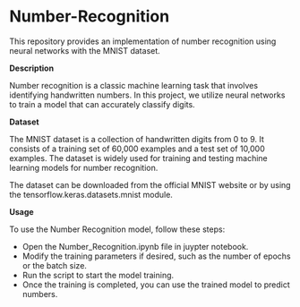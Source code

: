 # Number-Recognition
This repository provides an implementation of number recognition using neural networks with the MNIST dataset.

**Description**

Number recognition is a classic machine learning task that involves identifying handwritten numbers. In this project, we utilize neural networks to train a model that can accurately classify digits.

**Dataset**

The MNIST dataset is a collection of handwritten digits from 0 to 9. It consists of a training set of 60,000 examples and a test set of 10,000 examples. The dataset is widely used for training and testing machine learning models for number recognition.

The dataset can be downloaded from the official MNIST website or by using the tensorflow.keras.datasets.mnist module.

**Usage**

To use the Number Recognition model, follow these steps:

* Open the Number_Recognition.ipynb file in juypter notebook.
* Modify the training parameters if desired, such as the number of epochs or the batch size.
* Run the script to start the model training.
* Once the training is completed, you can use the trained model to predict numbers.
